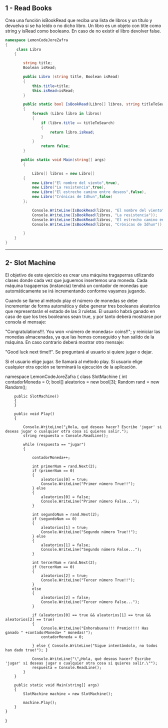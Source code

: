 ## 1 - Read Books
Crea una función isBookRead que reciba una lista de libros y un título y devuelva si se ha leído o no dicho libro. 
Un libro es un objeto con title como string y isRead como booleano. En caso de no existir el libro devolver false.
```cs
namespace LemonCodeJoreZafra
{
     class Libro
    {

        string title;
        Boolean isRead;

        public Libro (string title, Boolean isRead)
        {
            this.title=title;
            this.isRead=isRead;
        }

        public static bool IsBookRead(Libro[] libros, string titleToSearch)
        {
            foreach (Libro libro in libros)
            {
                if (libro.title == titleToSearch)
                {
                    return libro.isRead;
                } 
            }
                return false;
        }

       public static void Main(string[] args)
        {

            Libro[] libros = new Libro[]
        {
            new Libro("El nombre del viento",true),
            new Libro("La resistencia",true),
            new Libro("El estrecho camino entre deseos",false),
            new Libro("Crónicas de Idhun",false)
        };

            Console.WriteLine(IsBookRead(libros, "El nombre del viento"));
            Console.WriteLine(IsBookRead(libros, "La resistencia"));
            Console.WriteLine(IsBookRead(libros, "El estrecho camino entre deseos"));
            Console.WriteLine(IsBookRead(libros, "Crónicas de Idhun"));

        }
    }
}
```
<hr>

## 2- Slot Machine

El objetivo de este ejercicio es crear una máquina tragaperras utilizando clases donde cada vez que juguemos insertemos una moneda. Cada máquina tragaperras (instancia) tendrá un contador de monedas que automáticamente se irá incrementando conforme vayamos jugando.

Cuando se llame al método play el número de monedas se debe incrementar de forma automática y debe generar tres booleanos aleatorios que representarán el estado de las 3 ruletas. El usuario habrá ganado en caso de que los tres booleanos sean true, y por tanto deberá mostrarse por consola el mensaje:

"Congratulations!!!. You won <número de monedas> coins!!";
y reiniciar las monedas almacenadas, ya que las hemos conseguido y han salido de la máquina. En caso contrario deberá mostrar otro mensaje:

"Good luck next time!!".
Se preguntará al usuario si quiere jugar o dejar.

Si el usuario elige jugar. Se llamará al método play.
Si usuario elige cualquier otra opción se terminará la ejecución de la aplicación.

namespace LemonCodeJoreZafra
{
     class SlotMachine
    {
        int contadorMoneda = 0;
        bool[] aleatorios = new bool[3];
        Random rand = new Random();


        public SlotMachine() 
        {
        } 

        public void Play()
        {
 
            Console.WriteLine("¿Hola, qué deseas hacer? Escribe 'jugar' si deseas jugar o cualquier otra cosa si quieres salir.");
            string respuesta = Console.ReadLine();

            while (respuesta == "jugar")
            {

                contadorMoneda++;

                int primerNum = rand.Next(2);
                if (primerNum == 0)
                {
                    aleatorios[0] = true;
                    Console.WriteLine("Primer número True!!");
                } else
                {
                    aleatorios[0] = false;
                    Console.WriteLine("Primer número False...");
                }

                int segundoNum = rand.Next(2);
                if (segundoNum == 0)
                {
                    aleatorios[1] = true;
                    Console.WriteLine("Segundo número True!!");
                } else
                {
                    aleatorios[1] = false;
                    Console.WriteLine("Segundo número False...");
                }

                int tercerNum = rand.Next(2);
                if (tercerNum == 0)
                {
                    aleatorios[2] = true;
                    Console.WriteLine("Tercer número True!!");
                }
                else
                {
                    aleatorios[2] = false;
                    Console.WriteLine("Tercer número False...");
                }

                if (aleatorios[0] == true && aleatorios[1] == true && aleatorios[2] == true)
                {
                    Console.WriteLine("Enhorabuena!!! Premio!!!! Has ganado " +contadorMoneda+ " monedas!");
                    contadorMoneda = 0;

                } else { Console.WriteLine("Sigue intentándolo, no todos han dado true!"); }

                Console.WriteLine("\"¿Hola, qué deseas hacer? Escribe 'jugar' si deseas jugar o cualquier otra cosa si quieres salir.\"");
                respuesta = Console.ReadLine();
            }
        }

        public static void Main(string[] args)
        {
            SlotMachine machine = new SlotMachine();

            machine.Play();
        }
    }
}


